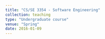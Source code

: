 ```yaml
---
title: "CS/SE 3354 - Software Engineering"
collection: teaching
type: "Undergraduate course"
venue: "Spring"
date: 2016-01-09
---
```

